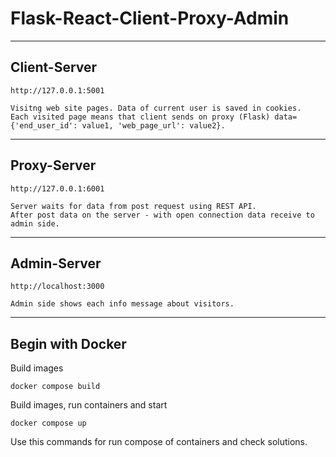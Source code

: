 # Flask-React-Client-Proxy-Admin
---
## Client-Server
```
http://127.0.0.1:5001
```
```
Visitng web site pages. Data of current user is saved in cookies. 
Each visited page means that client sends on proxy (Flask) data={'end_user_id': value1, 'web_page_url': value2}.
```
---
## Proxy-Server
```
http://127.0.0.1:6001
```
```
Server waits for data from post request using REST API.
After post data on the server - with open connection data receive to admin side. 
```
---
## Admin-Server
```
http://localhost:3000
```
```
Admin side shows each info message about visitors.
```
---
## Begin with Docker
Build images
```
docker compose build
```
Build images, run containers and start
```
docker compose up
```
Use this commands for run compose of containers and check solutions.

